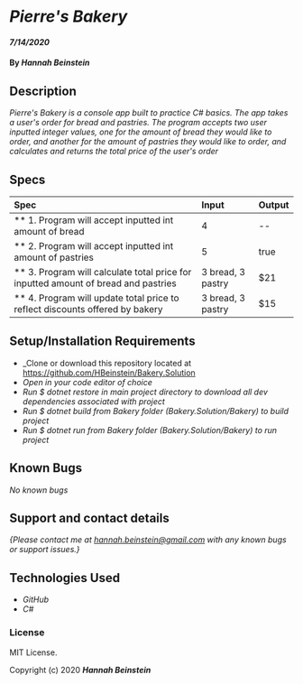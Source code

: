# _Pierre's Bakery_

#### _7/14/2020_

#### By _**Hannah Beinstein**_

## Description

_Pierre's Bakery is a console app built to practice C# basics. The app takes a user's order for bread and pastries. The program accepts two user inputted integer values, one for the amount of bread they would like to order, and another for the amount of pastries they would like to order, and calculates and returns the total price of the user's order_

## Specs

| Spec | Input | Output |
| :-------------      | :------------- | :------------- |
| ** 1. Program will accept inputted int amount of bread | 4 | -- |
| ** 2. Program will accept inputted int amount of pastries | 5 | true |
| ** 3. Program will calculate total price for inputted amount of bread and pastries | 3 bread, 3 pastry | $21 |
| ** 4. Program will update total price to reflect discounts offered by bakery | 3 bread, 3 pastry | $15 |

## Setup/Installation Requirements

* _Clone or download this repository located at https://github.com/HBeinstein/Bakery.Solution
* _Open in your code editor of choice_
* _Run $ dotnet restore in main project directory to download all dev dependencies associated with project_
* _Run $ dotnet build from Bakery folder (Bakery.Solution/Bakery) to build project_
* _Run $ dotnet run from Bakery folder (Bakery.Solution/Bakery) to run project_

## Known Bugs

_No known bugs_

## Support and contact details

_{Please contact me at hannah.beinstein@gmail.com with any known bugs or support issues.}_

## Technologies Used

* _GitHub_
* _C#_

### License

MIT License.

Copyright (c) 2020 **_Hannah Beinstein_**